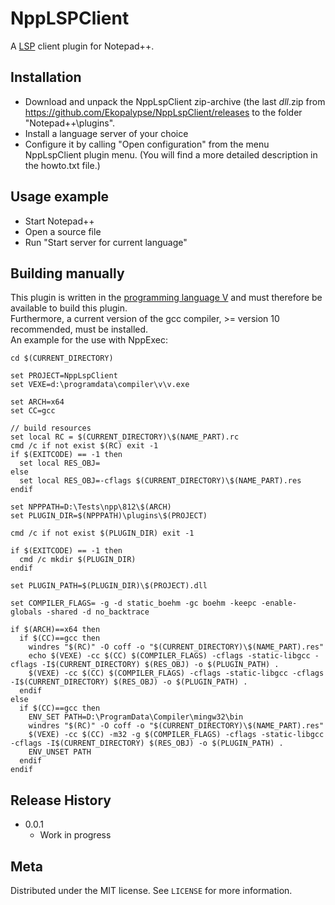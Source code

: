 # NppLSPClient
A [LSP](https://microsoft.github.io/language-server-protocol/) client plugin for Notepad++.

## Installation

- Download and unpack the NppLspClient zip-archive (the last *dll*.zip from https://github.com/Ekopalypse/NppLspClient/releases to the folder "Notepad++\plugins".
- Install a language server of your choice
- Configure it by calling "Open configuration" from the menu NppLspClient plugin menu. (You will find a more detailed description in the howto.txt file.)

## Usage example

- Start Notepad++
- Open a source file
- Run "Start server for current language"


## Building manually

This plugin is written in the [programming language V](https://github.com/vlang/v) and must therefore be available to build this plugin.  
Furthermore, a current version of the gcc compiler, >= version 10 recommended, must be installed.  
An example for the use with NppExec:

```
cd $(CURRENT_DIRECTORY)

set PROJECT=NppLspClient
set VEXE=d:\programdata\compiler\v\v.exe

set ARCH=x64
set CC=gcc

// build resources
set local RC = $(CURRENT_DIRECTORY)\$(NAME_PART).rc
cmd /c if not exist $(RC) exit -1
if $(EXITCODE) == -1 then
  set local RES_OBJ=
else
  set local RES_OBJ=-cflags $(CURRENT_DIRECTORY)\$(NAME_PART).res
endif

set NPPPATH=D:\Tests\npp\812\$(ARCH)
set PLUGIN_DIR=$(NPPPATH)\plugins\$(PROJECT)

cmd /c if not exist $(PLUGIN_DIR) exit -1

if $(EXITCODE) == -1 then
  cmd /c mkdir $(PLUGIN_DIR)
endif

set PLUGIN_PATH=$(PLUGIN_DIR)\$(PROJECT).dll

set COMPILER_FLAGS= -g -d static_boehm -gc boehm -keepc -enable-globals -shared -d no_backtrace

if $(ARCH)==x64 then
  if $(CC)==gcc then
    windres "$(RC)" -O coff -o "$(CURRENT_DIRECTORY)\$(NAME_PART).res"
    echo $(VEXE) -cc $(CC) $(COMPILER_FLAGS) -cflags -static-libgcc -cflags -I$(CURRENT_DIRECTORY) $(RES_OBJ) -o $(PLUGIN_PATH) .
    $(VEXE) -cc $(CC) $(COMPILER_FLAGS) -cflags -static-libgcc -cflags -I$(CURRENT_DIRECTORY) $(RES_OBJ) -o $(PLUGIN_PATH) .
  endif  
else
  if $(CC)==gcc then
    ENV_SET PATH=D:\ProgramData\Compiler\mingw32\bin
    windres "$(RC)" -O coff -o "$(CURRENT_DIRECTORY)\$(NAME_PART).res"
    $(VEXE) -cc $(CC) -m32 -g $(COMPILER_FLAGS) -cflags -static-libgcc -cflags -I$(CURRENT_DIRECTORY) $(RES_OBJ) -o $(PLUGIN_PATH) .
    ENV_UNSET PATH
  endif
endif

```


## Release History

* 0.0.1
    * Work in progress

## Meta

Distributed under the MIT license. See ``LICENSE`` for more information.
